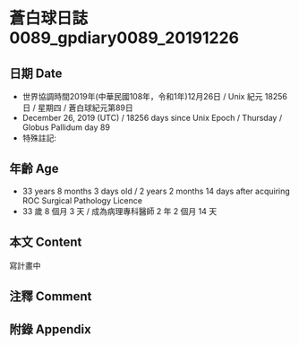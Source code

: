 # 蒼白球日誌0089_gpdiary0089_20191226 #

## 日期 Date ##

* 世界協調時間2019年(中華民國108年，令和1年)12月26日 / Unix 紀元 18256 日 / 星期四 / 蒼白球紀元第89日
* December 26, 2019 (UTC) / 18256 days since Unix Epoch / Thursday / Globus Pallidum day 89
* 特殊註記:

## 年齡 Age ##

* 33 years 8 months 3 days old / 2 years 2 months 14 days after acquiring ROC Surgical Pathology Licence
* 33 歲 8 個月 3 天 / 成為病理專科醫師 2 年 2 個月 14 天

## 本文 Content ##

寫計畫中
    

## 注釋 Comment ##


## 附錄 Appendix ##


